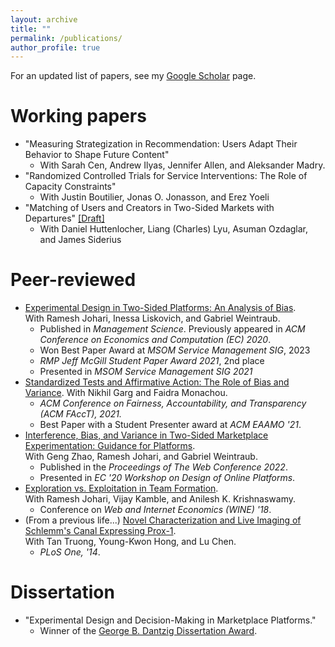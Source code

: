 ```yaml
---
layout: archive
title: ""
permalink: /publications/
author_profile: true
---
```


For an updated list of papers, see my [Google Scholar](https://scholar.google.com/citations?user=V3NQnJoAAAAJ&hl=en) page. 

# Working papers
* "Measuring Strategization in Recommendation: Users Adapt Their Behavior to Shape Future Content"
   * With Sarah Cen, Andrew Ilyas, Jennifer Allen, and Aleksander Madry. 
* "Randomized Controlled Trials for Service Interventions: The Role of Capacity Constraints"
   * With Justin Boutilier, Jonas O. Jonasson, and Erez Yoeli
* "Matching of Users and Creators in Two-Sided Markets with Departures"  [[Draft]](https://arxiv.org/abs/2401.00313)
   * With Daniel Huttenlocher, Liang (Charles) Lyu, Asuman Ozdaglar, and James Siderius
 


# Peer-reviewed

* [Experimental Design in Two-Sided Platforms: An Analysis of Bias](https://arxiv.org/abs/2002.05670).  
With Ramesh Johari, Inessa Liskovich, and Gabriel Weintraub. 
    * Published in *Management Science*. Previously appeared in *ACM Conference on Economics and Computation (EC) 2020*.
    * Won Best Paper Award at *MSOM Service Management SIG*, 2023
    * *RMP Jeff McGill Student Paper Award 2021*, 2nd place
    * Presented in *MSOM Service Management SIG 2021*
* [Standardized Tests and Affirmative Action: The Role of Bias and Variance](https://arxiv.org/abs/2010.04396).
With Nikhil Garg and Faidra Monachou. 
    * *ACM Conference on Fairness, Accountability, and Transparency (ACM FAccT), 2021.*
    * Best Paper with a Student Presenter award at *ACM EAAMO '21*. 
* [Interference, Bias, and Variance in Two-Sided Marketplace Experimentation: Guidance for Platforms](https://arxiv.org/abs/2104.12222).   
With Geng Zhao, Ramesh Johari, and Gabriel Weintraub.
  * Published in the *Proceedings of The Web Conference 2022*.
  * Presented in *EC '20 Workshop on Design of Online Platforms*. 
* [Exploration vs. Exploitation in Team Formation](https://arxiv.org/abs/1809.06937).  
With Ramesh Johari, Vijay Kamble, and Anilesh K. Krishnaswamy.
    * Conference on *Web and Internet Economics (WINE) '18*. 
* (From a previous life...) [Novel Characterization and Live Imaging of Schlemm's Canal Expressing Prox-1](https://pubmed.ncbi.nlm.nih.gov/24827370/).  
With Tan Truong, Young-Kwon Hong, and Lu Chen.
    * *PLoS One, '14*. 


# Dissertation
*  "Experimental Design and Decision-Making in Marketplace Platforms."  
   * Winner of the [George B. Dantzig Dissertation Award](https://www.informs.org/Recognizing-Excellence/INFORMS-Prizes/George-B.-Dantzig-Dissertation-Award).
